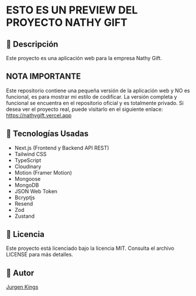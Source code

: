 # ESTO ES UN PREVIEW DEL PROYECTO NATHY GIFT

## 📌 Descripción

Este proyecto es una aplicación web para la empresa Nathy Gift. 

## NOTA IMPORTANTE

Este repositorio contiene una pequeña versión de la aplicación web y NO es funcional, es para mostrar mi estilo de codificar. 
La versión completa y funcional se encuentra en el repositorio oficial y es totalmente privado.
Si desea ver el proyecto real, puede visitarlo en el siguiente enlace: https://nathygift.vercel.app

## 🚀 Tecnologías Usadas

- Next.js (Frontend y Backend API REST)
- Tailwind CSS
- TypeScript
- Cloudinary
- Motion (Framer Motion)
- Mongoose
- MongoDB
- JSON Web Token
- Bcryptjs
- Resend 
- Zod
- Zustand

## 📝 Licencia

Este proyecto está licenciado bajo la licencia MIT. Consulta el archivo LICENSE para más detalles.

## 📝 Autor

[Jurgen Kings](https://jurgen-kings.vercel.app)
